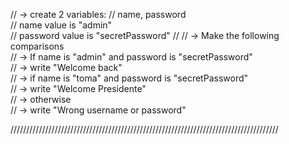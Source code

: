// -> create 2 variables:
//        name, password  
//            name value is "admin"  
//            password value is "secretPassword" 
//
//    -> Make the following comparisons  
//        -> If name is "admin" and password is "secretPassword"  
//            -> write "Welcome back"  
//        -> if name is "toma" and password is "secretPassword"  
//            -> write "Welcome Presidente"  
//       -> otherwise  
//            -> write "Wrong username or password"

/////////////////////////////////////////////////////////////////////////////////////
